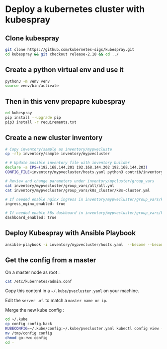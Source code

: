 # Deploy a kubernetes cluster with kubespray

## Clone kubespray

``` bash
git clone https://github.com/kubernetes-sigs/kubespray.git
cd kubespray && git checkout release-2.18 && cd ../
```

## Create a python virtual env and use it

``` bash
python3 -m venv venv
source venv/bin/activate
```

## Then in this venv prepapre kubespray

``` bash
cd kubespray 
pip install --upgrade pip
pip3 install -r requirements.txt
```

## Create a new cluster inventory

``` bash
# Copy inventory/sample as inventory/mypvecluste
cp -rfp inventory/sample inventory/mypvecluster

# # Update Ansible inventory file with inventory builder
declare -a IPS=(192.168.144.201 192.168.144.202 192.168.144.203)
CONFIG_FILE=inventory/mypvecluster/hosts.yaml python3 contrib/inventory_builder/inventory.py ${IPS[@]}

# Review and change parameters under inventory/mycluster/group_vars
cat inventory/mypvecluster/group_vars/all/all.yml
cat inventory/mypvecluster/group_vars/k8s_cluster/k8s-cluster.yml

# If needed enable nginx ingress in inventory/mypvecluster/group_vars/k8s_cluster/addons.yml
ingress_nginx_enabled: true

# If needed enable k8s dashboard in inventory/mypvecluster/group_vars/k8s_cluster/addons.yml
dashboard_enabled: true
```

## Deploy Kubespray with Ansible Playbook

``` bash
ansible-playbook -i inventory/mypvecluster/hosts.yaml  --become --become-user=root cluster.yml
```

## Get the config from a master

On a master node as root :

``` bash
cat /etc/kubernetes/admin.conf
```

Copy this content in a `~/.kube/pvecluster.yaml` on your machine.

Edit the `server url` to match a `master name or ip`.

Merge the new kube config :

``` bash
cd ~/.kube
cp config config.back
KUBECONFIG=~/.kube/config:~/.kube/pvecluster.yaml kubectl config view --flatten > /tmp/config 
mv /tmp/config config
chmod go-rwx config
cd -
```
